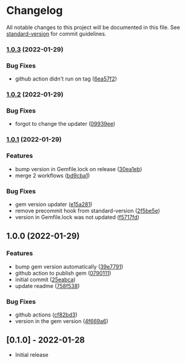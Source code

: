 # Changelog

All notable changes to this project will be documented in this file. See [standard-version](https://github.com/conventional-changelog/standard-version) for commit guidelines.

### [1.0.3](https://github.com/Vegann/valorant_daily_store/compare/v1.0.2...v1.0.3) (2022-01-29)


### Bug Fixes

* github action didn't run on tag ([6ea57f2](https://github.com/Vegann/valorant_daily_store/commits/6ea57f2fd23f6b90abecfbccb2706ca7b46e3417))

### [1.0.2](https://github.com/Vegann/valorant_daily_store/compare/v1.0.1...v1.0.2) (2022-01-29)


### Bug Fixes

* forgot to change the updater ([09939ee](https://github.com/Vegann/valorant_daily_store/commits/09939ee8e60b3f55ad594b6ef99f6ff5ebe7f277))

### [1.0.1](https://github.com/Vegann/valorant_daily_store/compare/v1.0.0...v1.0.1) (2022-01-29)


### Features

* bump version in Gemfile.lock on release ([30ea1eb](https://github.com/Vegann/valorant_daily_store/commits/30ea1eb7886b2eb5f27ed2f9053af8d47afbf134))
* merge 2 workflows ([bd9cba1](https://github.com/Vegann/valorant_daily_store/commits/bd9cba1b42c6b753db05ee4520a8587dc244aafd))


### Bug Fixes

* gem version updater ([e15a281](https://github.com/Vegann/valorant_daily_store/commits/e15a281da104261ccbba96ec42b11210a8fbad8a))
* remove precommit hook from standard-version ([2f5be5e](https://github.com/Vegann/valorant_daily_store/commits/2f5be5eebe994a2703c119ed16cf3267e9cd5793))
* version in Gemfile.lock was not updated ([f5717fd](https://github.com/Vegann/valorant_daily_store/commits/f5717fde33ca1fb7a15d8b02729a4cbb97e2d3d6))

## 1.0.0 (2022-01-29)


### Features

* bump gem version automatically ([39e7791](https://github.com/Vegann/valorant_daily_store/commits/39e77918277aef1e141680cb9ea2f0f9e92110f1))
* github action to publish gem ([0790111](https://github.com/Vegann/valorant_daily_store/commits/079011111d16544f8bd6362eab69b7c28908d9c7))
* initial commit ([25eabca](https://github.com/Vegann/valorant_daily_store/commits/25eabcafd0619024a965fabe9658c197d2c4748d))
* update readme ([758f538](https://github.com/Vegann/valorant_daily_store/commits/758f538de89bf3ca5632e4de5be4036c707baa5e))


### Bug Fixes

* github actions ([cf82bd3](https://github.com/Vegann/valorant_daily_store/commits/cf82bd37e69c5d7514473850e8d14dc70bda7ba9))
* version in the gem version ([4f669a6](https://github.com/Vegann/valorant_daily_store/commits/4f669a678eed9b73f428f54ad7e617724d91b8bf))

## [0.1.0] - 2022-01-28

- Initial release
